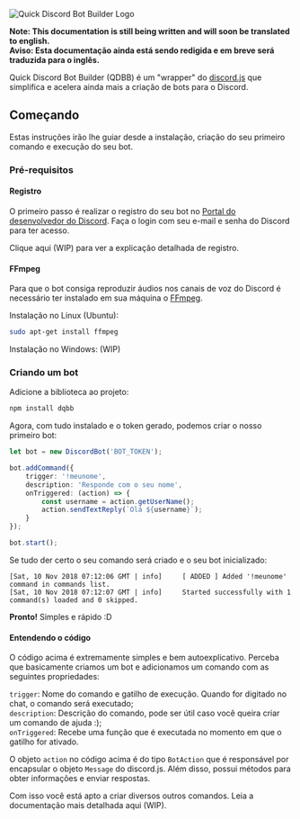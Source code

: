 ![Quick Discord Bot Builder Logo](https://i.imgur.com/MUiMiKb.png)

**Note: This documentation is still being written and will soon be translated to english.**</br>
**Aviso: Esta documentação ainda está sendo redigida e em breve será traduzida para o inglês.**

Quick Discord Bot Builder (QDBB) é um "wrapper" do [discord.js](https://github.com/discordjs/discord.js/) que simplifica e acelera ainda mais a criação de bots para o Discord.

## Começando
Estas instruções irão lhe guiar desde a instalação, criação do seu primeiro comando e execução do seu bot.

### Pré-requisitos
#### Registro
O primeiro passo é realizar o registro do seu bot no [Portal do desenvolvedor do Discord](https://discordapp.com/login?redirect_to=%2Fdevelopers). Faça o login com seu e-mail e senha do Discord para ter acesso.

Clique aqui (WIP) para ver a explicação detalhada de registro.

#### FFmpeg
Para que o bot consiga reproduzir áudios nos canais de voz do Discord é necessário ter instalado em sua máquina o [FFmpeg](https://www.ffmpeg.org/).

Instalação no Linux (Ubuntu):
```bash
sudo apt-get install ffmpeg
```

Instalação no Windows:
(WIP)

### Criando um bot
Adicione a biblioteca ao projeto:
```bash
npm install dqbb
```

Agora, com tudo instalado e o token gerado, podemos criar o nosso primeiro bot:

```typescript
let bot = new DiscordBot('BOT_TOKEN');

bot.addCommand({
    trigger: '!meunome',
    description: 'Responde com o seu nome',
    onTriggered: (action) => {
        const username = action.getUserName();
        action.sendTextReply(`Olá ${username}`);
    }
});

bot.start();
```

Se tudo der certo o seu comando será criado e o seu bot inicializado:

```
[Sat, 10 Nov 2018 07:12:06 GMT | info]     [ ADDED ] Added '!meunome' command in commands list.
[Sat, 10 Nov 2018 07:12:07 GMT | info]     Started successfully with 1 command(s) loaded and 0 skipped.
```

**Pronto!** Simples e rápido :D

#### Entendendo o código
O código acima é extremamente simples e bem autoexplicativo. Perceba que basicamente criamos um bot e adicionamos um comando com as seguintes propriedades:

```trigger```: Nome do comando e gatilho de execução. Quando for digitado no chat, o comando será executado;</br>
```description```: Descrição do comando, pode ser útil caso você queira criar um comando de ajuda :);</br>
```onTriggered```: Recebe uma função que é executada no momento em que o gatilho for ativado.

O objeto ```action``` no código acima é do tipo ```BotAction``` que é responsável por encapsular o objeto ```Message``` do discord.js. Além disso, possui métodos para obter informações e enviar respostas.

Com isso você está apto a criar diversos outros comandos. Leia a documentação mais detalhada aqui (WIP).
